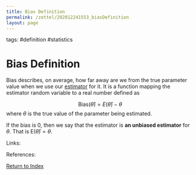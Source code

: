 ```yaml
---
title: Bias Definition
permalink: /zettel/202012241553_biasDefinition
layout: page
---
```

tags: #definition #statistics

# Bias Definition

Bias describes, on average, how far away are we from the true parameter value when we use our [estimator](202012241539_estimatorDefinition) for it.
It is a function mapping the estimator random variable to a real number defined as

$$
\textrm{Bias}(\hat{\theta}) = E(\hat{\theta}) - \theta
$$
where $\theta$ is the true value of the parameter being estimated.

If the bias is $0$, then we say that the estimator is **an unbiased estimator** for $\theta$. That is $\mathrm{E}(\hat{\theta}) = \theta$.

Links: 

References: 

[Return to Index](index)